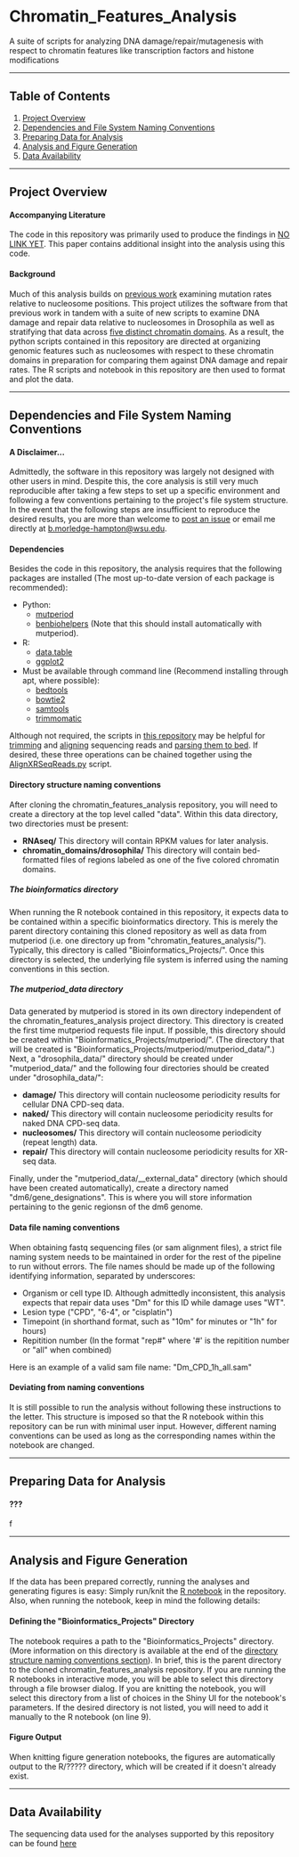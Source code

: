 # Chromatin_Features_Analysis
 A suite of scripts for analyzing DNA damage/repair/mutagenesis with respect to chromatin features like transcription factors and histone modifications
***

## Table of Contents
1. [Project Overview](#project-overview)
2. [Dependencies and File System Naming Conventions](#dependencies-and-file-system-naming-conventions)
3. [Preparing Data for Analysis](#preparing-data-for-analysis)
4. [Analysis and Figure Generation](#analysis-and-figure-generation)
5. [Data Availability](#data-availability)
***

## Project Overview

#### Accompanying Literature
The code in this repository was primarily used to produce the findings in [NO LINK YET](). This paper contains additional insight into the analysis using this code.

#### Background
Much of this analysis builds on [previous work](https://www.ncbi.nlm.nih.gov/pmc/articles/PMC8349767/) examining mutation rates relative to nucleosome positions. This project utilizes the software from that previous work in tandem with a suite of new scripts to examine DNA damage and repair data relative to nucleosomes in Drosophila as well as stratifying that data across [five distinct chromatin domains](https://www.ncbi.nlm.nih.gov/pmc/articles/PMC3119929/). As a result, the python scripts contained in this repository are directed at organizing genomic features such as nucleosomes with respect to these chromatin domains in preparation for comparing them against DNA damage and repair rates. The R scripts and notebook in this repository are then used to format and plot the data.
***

## Dependencies and File System Naming Conventions

#### A Disclaimer...
Admittedly, the software in this repository was largely not designed with other users in mind. Despite this, the core analysis is still very much reproducible after taking a few steps to set up a specific environment and following a few conventions pertaining to the project's file system structure. In the event that the following steps are insufficient to reproduce the desired results, you are more than welcome to [post an issue](../../issues) or email me directly at b.morledge-hampton@wsu.edu.

#### Dependencies
Besides the code in this repository, the analysis requires that the following packages are installed (The most up-to-date version of each package is recommended):
- Python:
  - [mutperiod](https://github.com/bmorledge-hampton19/mutperiod)
  - [benbiohelpers](https://github.com/bmorledge-hampton19/benbiohelpers) (Note that this should install automatically with mutperiod).
- R:
  - [data.table](https://cran.r-project.org/web/packages/data.table/index.html)
  - [ggplot2](https://cran.r-project.org/web/packages/ggplot2/index.html)
- Must be available through command line (Recommend installing through apt, where possible):
  - [bedtools](https://bedtools.readthedocs.io/en/latest/)
  - [bowtie2](http://bowtie-bio.sourceforge.net/bowtie2/index.shtml)
  - [samtools](http://www.htslib.org/)
  - [trimmomatic](http://www.usadellab.org/cms/?page=trimmomatic)
  
Although not required, the scripts in [this repository](https://github.com/bmorledge-hampton19/XR-seq_Analysis) may be helpful for [trimming](https://github.com/bmorledge-hampton19/XR-seq_Analysis/blob/main/TrimAdaptorSequences.py) and [aligning](https://github.com/bmorledge-hampton19/XR-seq_Analysis/blob/main/TrimmedFastqToSam.py) sequencing reads and [parsing them to bed](https://github.com/bmorledge-hampton19/XR-seq_Analysis/blob/main/SamToBed.py). If desired, these three operations can be chained together using the [AlignXRSeqReads.py](https://github.com/bmorledge-hampton19/XR-seq_Analysis/blob/main/AlignXRSeqReads.py) script.

#### Directory structure naming conventions
After cloning the chromatin_features_analysis repository, you will need to create a directory at the top level called "data". Within this data directory, two directories must be present:
- __RNAseq/__ This directory will contain RPKM values for later analysis.
- __chromatin_domains/drosophila/__  This directory will contain bed-formatted files of regions labeled as one of the five colored chromatin domains.

##### The bioinformatics directory
When running the R notebook contained in this repository, it expects data to be contained within a specific bioinformatics directory. This is merely the parent directory containing this cloned repository as well as data from mutperiod (i.e. one directory up from "chromatin_features_analysis/"). Typically, this directory is called "Bioinformatics_Projects/". Once this directory is selected, the underlying file system is inferred using the naming conventions in this section.

##### The mutperiod_data directory
Data generated by mutperiod is stored in its own directory independent of the chromatin_features_analysis project directory. This directory is created the first time mutperiod requests file input. If possible, this directory should be created within "Bioinformatics_Projects/mutperiod/". (The directory that will be created is "Bioinformatics_Projects/mutperiod/mutperiod_data/".) Next, a "drosophila_data/" directory should be created under "mutperiod_data/" and the following four directories should be created under "drosophila_data/":
- __damage/__ This directory will contain nucleosome periodicity results for cellular DNA CPD-seq data.
- __naked/__ This directory will contain nucleosome periodicity results for naked DNA CPD-seq data.
- __nucleosomes/__ This directory will contain nucleosome periodicity (repeat length) data.
- __repair/__ This directory will contain nucleosome periodicity results for XR-seq data.

Finally, under the "mutperiod_data/\_\_external_data\" directory (which should have been created automatically), create a directory named "dm6/gene_designations". This is where you will store information pertaining to the genic regionsn of the dm6 genome.

#### Data file naming conventions
When obtaining fastq sequencing files (or sam alignment files), a strict file naming system needs to be maintained in order for the rest of the pipeline to run without errors. The file names should be made up of the following identifying information, separated by underscores:
- Organism or cell type ID. Although admittedly inconsistent, this analysis expects that repair data uses "Dm" for this ID while damage uses "WT".
- Lesion type ("CPD", "6-4", or "cisplatin")
- Timepoint (in shorthand format, such as "10m" for minutes or "1h" for hours)
- Repitition number (In the format "rep#" where '#' is the repitition number or "all" when combined)

Here is an example of a valid sam file name: "Dm_CPD_1h_all.sam"

#### Deviating from naming conventions
It is still possible to run the analysis without following these instructions to the letter. This structure is imposed so that the R notebook within this repository can be run with minimal user input. However, different naming conventions can be used as long as the corresponding names within the notebook are changed.

***

## Preparing Data for Analysis

#### ???
f
***

## Analysis and Figure Generation
If the data has been prepared correctly, running the analyses and generating figures is easy: Simply run/knit the [R notebook](R/) in the repository. Also, when running the notebook, keep in mind the following details:

#### Defining the "Bioinformatics_Projects" Directory
The notebook requires a path to the "Bioinformatics_Projects" directory. (More information on this directory is available at the end of the [directory structure naming conventions section](#directory-structure-naming-conventions)). In brief, this is the parent directory to the cloned chromatin_features_analysis repository. If you are running the R notebooks in interactive mode, you will be able to select this directory through a file browser dialog. If you are knitting the notebook, you will select this directory from a list of choices in the Shiny UI for the notebook's parameters. If the desired directory is not listed, you will need to add it manually to the R notebook (on line 9).

#### Figure Output
When knitting figure generation notebooks, the figures are automatically output to the R/????? directory, which will be created if it doesn't already exist.
***

## Data Availability
The sequencing data used for the analyses supported by this repository can be found [here](NO-LINK-YET)
